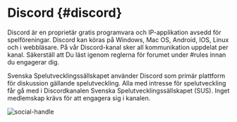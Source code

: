 # Discord {#discord}

Discord är en proprietär gratis programvara och IP-applikation avsedd för spelföreningar. Discord kan köras på Windows, Mac OS, Android, IOS, Linux och i webbläsare.
På vår Discord-kanal sker all kommunikation uppdelat per kanal. Säkerställ att Du läst igenom reglerna för forumet under #rules innan du engagerar dig.

Svenska Spelutvecklingssällskapet använder Discord som primär plattform för diskussion gällande spelutveckling. Alla med intresse för spelutveckling får gå med i Discordkanalen Svenska Spelutvecklingssällskapet (SUS). Inget medlemskap krävs för att engagera sig i kanalen.

![social-handle](https://discord.gg/uvKHeBqF)